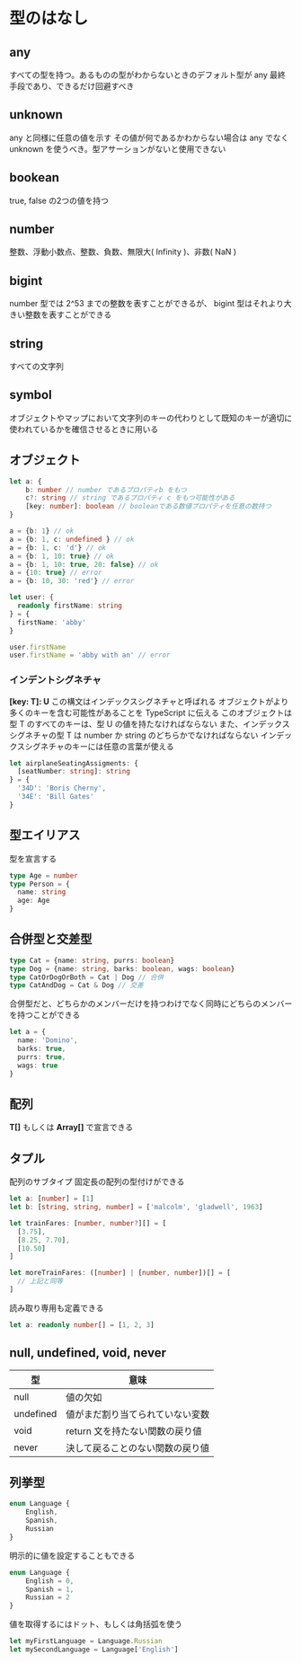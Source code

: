 # 型のはなし
## any
すべての型を持つ。あるものの型がわからないときのデフォルト型が any
最終手段であり、できるだけ回避すべき

## unknown
any と同様に任意の値を示す
その値が何であるかわからない場合は any でなく unknown を使うべき。型アサーションがないと使用できない

## bookean
true, false の2つの値を持つ

## number
整数、浮動小数点、整数、負数、無限大( Infinity )、非数( NaN )

## bigint
number 型では 2^53 までの整数を表すことができるが、 bigint 型はそれより大きい整数を表すことができる

## string
すべての文字列

## symbol
オブジェクトやマップにおいて文字列のキーの代わりとして既知のキーが適切に使われているかを確信させるときに用いる

## オブジェクト
```typescript
let a: {
    b: number // number であるプロパティb をもつ
    c?: string // string であるプロパティ c をもつ可能性がある
    [key: number]: boolean // booleanである数値プロパティを任意の数持つ
}

a = {b: 1} // ok
a = {b: 1, c: undefined } // ok
a = {b: 1, c: 'd'} // ok
a = {b: 1, 10: true} // ok
a = {b: 1, 10: true, 20: false} // ok
a = {10: true} // error
a = {b: 10, 30: 'red'} // error

let user: {
  readonly firstName: string
} = {
  firstName: 'abby'
}

user.firstName
user.firstName = 'abby with an' // error

```
### インデントシグネチャ
**[key: T]: U** この構文はインデックスシグネチャと呼ばれる
オブジェクトがより多くのキーを含む可能性があることを TypeScript に伝える
このオブジェクトは型 T のすべてのキーは、型 U の値を持たなければならない
また、インデックスシグネチャの型 T は number か string のどちらかでなければならない
インデックスシグネチャのキーには任意の言葉が使える
```typescript
let airplaneSeatingAssigments: {
  [seatNumber: string]: string
} = {
  '34D': 'Boris Cherny',
  '34E': 'Bill Gates'
}
```

## 型エイリアス
型を宣言する
```typescript
type Age = number
type Person = {
  name: string
  age: Age
}
```

## 合併型と交差型
```typescript
type Cat = {name: string, purrs: boolean}
type Dog = {name: string, barks: boolean, wags: boolean}
type CatOrDogOrBoth = Cat | Dog // 合併
type CatAndDog = Cat & Dog // 交差
```
合併型だと、どちらかのメンバーだけを持つわけでなく同時にどちらのメンバーを持つことができる
```typescript
let a = {
  name: 'Domino',
  barks: true,
  purrs: true,
  wags: true
}
```

## 配列
**T[]** もしくは **Array[]** で宣言できる

## タプル
配列のサブタイプ
固定長の配列の型付けができる
```typescript
let a: [number] = [1]
let b: [string, string, number] = ['malcolm', 'gladwell', 1963]

let trainFares: [number, number?][] = [
  [3.75],
  [8.25, 7.70],
  [10.50]
]

let moreTrainFares: ([number] | [number, number])[] = [
  // 上記と同等
]
```
読み取り専用も定義できる
```typescript
let a: readonly number[] = [1, 2, 3]
```

## null, undefined, void, never
型 | 意味
-|-
null | 値の欠如
undefined | 値がまだ割り当てられていない変数
void | return 文を持たない関数の戻り値
never | 決して戻ることのない関数の戻り値

## 列挙型
```typescript
enum Language {
    English,
    Spanish,
    Russian
}
```
明示的に値を設定することもできる
```typescript
enum Language {
    English = 0,
    Spanish = 1,
    Russian = 2
}
```
値を取得するにはドット、もしくは角括弧を使う
```typescript
let myFirstLanguage = Language.Russian
let mySecondLanguage = Language['English']
```
